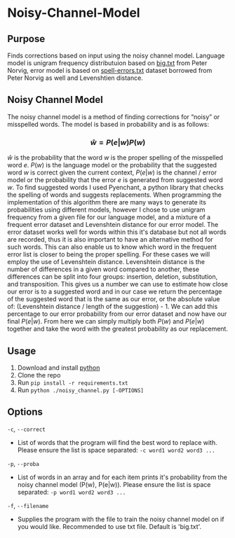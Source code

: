 # Noisy-Channel-Model

## Purpose
Finds corrections based on input using the noisy channel model. Language model is unigram frequency distributuion based on [big.txt](http://norvig.com/big.txt) from Peter Norvig, error model is based on [spell-errors.txt](https://norvig.com/ngrams/spell-errors.txt) dataset borrowed from Peter Norvig as well and Levenshtien distance.

## Noisy Channel Model

The noisy channel model is a method of finding corrections for “noisy” or misspelled words. The model is based in probability and is as follows:

### $$\hat{w} = P(e|w)P(w)$$

$\hat{w}$ is the probability that the word $w$ is the proper spelling of the misspelled word $e$. $P(w)$ is the language model or the probability that the suggested word $w$ is correct given the current context, $P(e|w)$ is the channel / error model or the probability that the error $e$ is generated from suggested word $w$. To find suggested words I used Pyenchant, a python library that checks the spelling of words and suggests replacements. When programming the implementation of this algorithm there are many ways to generate its probabilities using different models, however I chose to use unigram frequency from a given file for our language model, and a mixture of a frequent error dataset and Levenshtein distance for our error model. The error dataset works well for words within this it's database but not all words are recorded, thus it is also important to have an alternative method for such words. This can also enable us to know which word in the frequent error list is closer to being the proper spelling. For these cases we will employ the use of Levenshtein distance. Levenshtein distance is the number of differences in a given word compared to another, these differences can be split into four groups: insertion, deletion, substitution, and transposition. This gives us a number we can use to estimate how close our error is to a suggested word and in our case we return the percentage of the suggested word that is the same as our error, or the absolute value of: (Levenshtein distance / length of the suggestion) - 1. We can add this percentage to our error probability from our error dataset and now have our final $P(e|w)$. From here we can simply multiply both $P(w)$ and $P(e|w)$ together and take the word with the greatest probability as our replacement.

## Usage
1. Download and install [python](https://www.python.org/downloads/)
2. Clone the repo
3. Run `pip install -r requirements.txt`
4. Run `python ./noisy_channel.py [-OPTIONS]`

## Options
`-c`, `--correct`
  - List of words that the program will find the best word to replace with. Please ensure the list is space separated: `-c word1 word2 word3 ...`
    
`-p`, `--proba`
  - List of words in an array and for each item prints it's probability from the noisy channel model (P(w), P(e|w)). Please ensure the list is space separated: `-p word1 word2 word3 ...`
  
`-f`, `--filename`
  - Supplies the program with the file to train the noisy channel model on if you would like. Recommended to use txt file. Default is 'big.txt'.
